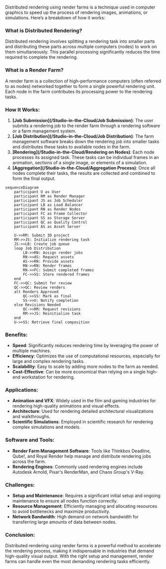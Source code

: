 Distributed rendering using render farms is a technique used in computer graphics to speed up the process of rendering images, animations, or simulations. Here’s a breakdown of how it works:

### What is Distributed Rendering?
Distributed rendering involves splitting a rendering task into smaller parts and distributing these parts across multiple computers (nodes) to work on them simultaneously. This parallel processing significantly reduces the time required to complete the rendering.

### What is a Render Farm?
A render farm is a collection of high-performance computers (often referred to as nodes) networked together to form a single powerful rendering unit. Each node in the farm contributes its processing power to the rendering tasks.

### How It Works:
1. **[Job Submission](/Studio-in-the-Cloud/Job Submission)**: The user submits a rendering job to the render farm through a rendering software or a farm management system.
2. **[Job Distribution](/Studio-in-the-Cloud/Job Distribution)**: The farm management software breaks down the rendering job into smaller tasks and distributes these tasks to available nodes in the farm.
3. **[Rendering](/Studio-in-the-Cloud/Rendering on Nodes)**: Each node processes its assigned task. These tasks can be individual frames in an animation, sections of a single image, or elements of a simulation.
4. **[Aggregation](/Studio-in-the-Cloud/Aggregation Process)**: Once all nodes complete their tasks, the results are collected and combined to form the final output.

```mermaid
sequenceDiagram
    participant U as User
    participant RM as Render Manager
    participant JS as Job Scheduler
    participant LB as Load Balancer
    participant RN as Render Nodes
    participant FC as Frame Collector
    participant SS as Storage Server
    participant QC as Quality Control
    participant AS as Asset Server

    U->>RM: Submit 3D project
    RM->>JS: Initialize rendering task
    JS->>LB: Create job queue
    loop Job Distribution
        LB->>RN: Assign render jobs
        RN->>AS: Request assets
        AS->>RN: Provide assets
        RN->>RN: Render frames
        RN->>FC: Submit completed frames
        FC->>SS: Store rendered frames
    end
    FC->>QC: Submit for review
    QC->>QC: Review renders
    alt Renders Approved
        QC->>SS: Mark as final
        SS->>U: Notify completion
    else Revisions Needed
        QC->>RM: Request revisions
        RM->>JS: Reinitialize task
    end
    U->>SS: Retrieve final composition
```


### Benefits:
- **Speed**: Significantly reduces rendering time by leveraging the power of multiple machines.
- **Efficiency**: Optimizes the use of computational resources, especially for large and complex rendering tasks.
- **Scalability**: Easy to scale by adding more nodes to the farm as needed.
- **Cost-Effective**: Can be more economical than relying on a single high-end workstation for rendering.

### Applications:
- **Animation and VFX**: Widely used in the film and gaming industries for rendering high-quality animations and visual effects.
- **Architecture**: Used for rendering detailed architectural visualizations and walkthroughs.
- **Scientific Simulations**: Employed in scientific research for rendering complex simulations and models.

### Software and Tools:
- **Render Farm Management Software**: Tools like Thinkbox Deadline, Qube!, and Royal Render help manage and distribute rendering jobs across the farm.
- **Rendering Engines**: Commonly used rendering engines include Autodesk Arnold, Pixar's RenderMan, and Chaos Group's V-Ray.

### Challenges:
- **Setup and Maintenance**: Requires a significant initial setup and ongoing maintenance to ensure all nodes function correctly.
- **Resource Management**: Efficiently managing and allocating resources to avoid bottlenecks and maximize productivity.
- **Network Bandwidth**: High demand on network bandwidth for transferring large amounts of data between nodes.

### Conclusion:
Distributed rendering using render farms is a powerful method to accelerate the rendering process, making it indispensable in industries that demand high-quality visual output. With the right setup and management, render farms can handle even the most demanding rendering tasks efficiently.